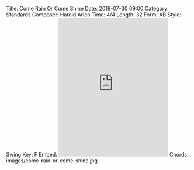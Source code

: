 Title: Come Rain Or Come Shine
Date: 2019-07-30 09:00
Category: Standards
Composer: Harold Arlen
Time: 4/4
Length: 32
Form: AB
Style: Swing
Key: F
Embed: <iframe src="https://open.spotify.com/embed/user/thatdavidmiller/playlist/1IPW8zuGBtoqtARpEQy2J7" width="300" height="380" frameborder="0" allowtransparency="true" allow="encrypted-media"></iframe>
Chords: images/come-rain-or-come-shine.jpg

